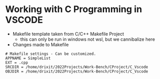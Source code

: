 # Working with C Programming in VSCODE 
- Makefile template taken from C/C++ Makefile Project 
    - this can only be run in windows not wsl, but we cannibalize here
- Changes made to Makefile
```
# Makefile settings - Can be customized.
APPNAME = SimpleList
EXT = .cpp
SRCDIR = /home/drixit/2022Projects/Work-Bench/CProject/C_Vscode
OBJDIR = /home/drixit/2022Projects/Work-Bench/CProject/C_Vscode
```